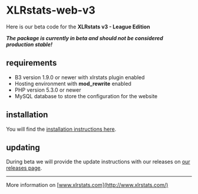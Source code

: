 # XLRstats-web-v3

Here is our beta code for the **XLRstats v3 - League Edition**

***The package is currently in beta and should not be considered production stable!***

## requirements

* B3 version 1.9.0 or newer with xlrstats plugin enabled
* Hosting environment with __mod_rewrite__ enabled
* PHP version 5.3.0 or newer
* MySQL database to store the configuration for the website

## installation

You will find the [installation instructions here](install.md).

## updating

During beta we will provide the update instructions with our releases on [our releases page](https://github.com/XLRstats/xlrstats-web-v3/releases).

----
More information on [www.xlrstats.com](http://www.xlrstats.com/)
